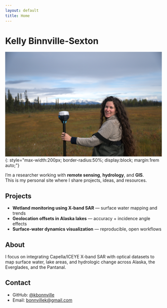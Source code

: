 ```yaml
---
layout: default
title: Home
---
```


# Kelly Binnville-Sexton

![Photo of Kelly Bonnville-Sexton](images/AK.jpg){: style="max-width:200px; border-radius:50%; display:block; margin:1rem auto;"}

I’m a researcher working with **remote sensing**, **hydrology**, and **GIS**.  
This is my personal site where I share projects, ideas, and resources.

## Projects
- **Wetland monitoring using X-band SAR** — surface water mapping and trends
- **Geolocation offsets in Alaska lakes** — accuracy + incidence angle effects
- **Surface-water dynamics visualization** — reproducible, open workflows

## About
I focus on integrating Capella/ICEYE X-band SAR with optical datasets to map surface water, lake areas, and hydrologic change across Alaska, the Everglades, and the Pantanal.

## Contact
- GitHub: [@kbonnville](https://github.com/your-username)
- Email: bonnvillek@gmail.com
